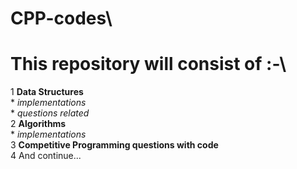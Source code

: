 # CPP-codes\
# This repository will consist of :-\
1 __Data Structures__\
    * _implementations_\
    * _questions related_\
2 __Algorithms__\
    * _implementations_\
3 __Competitive Programming questions with code__\
4 And continue... 
